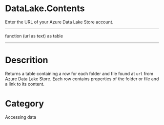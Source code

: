 ﻿# DataLake.Contents
Enter the URL of your Azure Data Lake Store account.
***
function (url as text) as table
***
# Descrition 
Returns a table containing a row for each folder and file found at <code>url</code> from Azure Data Lake Store. Each row contains properties of the folder or file and a link to its content.
# Category 
Accessing data
